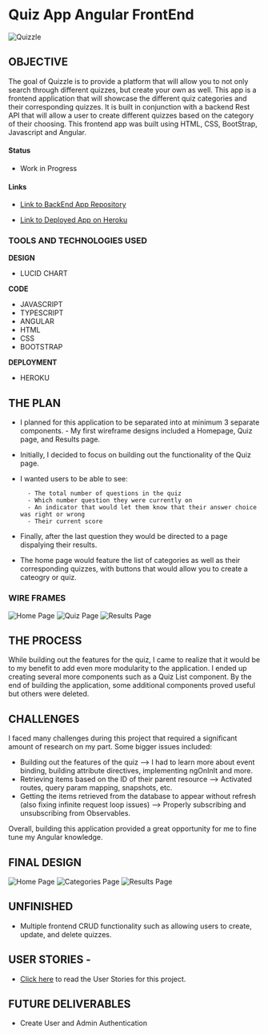 # **Quiz App Angular FrontEnd**
![Quizzle](/QUIZZLE.png)
## OBJECTIVE

The goal of Quizzle is to provide a platform that will allow you to not only search through different quizzes, but create your own as well. This app is a frontend application that will showcase the different quiz categories and their corresponding quizzes. It is built in conjunction with a backend Rest API that will allow a user to create different quizzes based on the category of their choosing. This frontend app was built using HTML, CSS, BootStrap, Javascript and Angular.

#### Status
* Work in Progress 

#### Links
- [Link to BackEnd App Repository](https://github.com/CodingVenus/Quiz-App-BackEnd) 

- [Link to Deployed App on Heroku](https://quizzle-angular-app.herokuapp.com/)


### TOOLS AND TECHNOLOGIES USED
**DESIGN**
- LUCID CHART

**CODE**
- JAVASCRIPT
- TYPESCRIPT
- ANGULAR
- HTML
- CSS
- BOOTSTRAP

**DEPLOYMENT**
- HEROKU


## THE PLAN
- I planned for this application to be separated into at minimum 3 separate components.
        - My first wireframe designs included a Homepage, Quiz page, and Results page.
- Initially, I decided to focus on building out the functionality of the Quiz page. 
- I wanted users to be able to see:

        - The total number of questions in the quiz
        - Which number question they were currently on
        - An indicator that would let them know that their answer choice was right or wrong
        - Their current score
		
- Finally, after the last question they would be directed to a page dispalying their results.
- The home page would feature the list of categories as well as their corresponding quizzes, with buttons that would allow you to create a cateogry or quiz.

### WIRE FRAMES
![Home Page](planning/wireframe-homepage.png)
![Quiz Page](planning/wireframe-quiz-page.png)
![Results Page](planning/wireframe-results-page.png)


## THE PROCESS
While building out the features for the quiz, I came to realize that it would be to my benefit to add even more modularity to the application. I ended up creating several more components such as a Quiz List component. By the end of building the application, some additional components proved useful but others were deleted.   

## CHALLENGES
I faced many challenges during this project that required a significant amount of research on my part. Some bigger issues included: 
- Building out the features of the quiz --> I had to learn more about event binding, building attribute directives, implementing ngOnInIt and more.
- Retrieving items based on the ID of their parent resource --> Activated routes, query param mapping, snapshots, etc.
- Getting the items retrieved from the database to appear without refresh (also fixing infinite request loop issues) --> Properly subscribing and unsubscribing from Observables.

Overall, building this application provided a great opportunity for me to fine tune my Angular knowledge.

## FINAL DESIGN
![Home Page](planning/quizzle-homepage.png)
![Categories Page](planning/quizzle-categories.png)
![Results Page](planning/quizzle-java-results2.png)

## UNFINISHED
- Multiple frontend CRUD functionality such as allowing users to create, update, and delete quizzes.

## USER STORIES -
                                                              
- [Click here](planning/UserStories.txt) to read the User Stories for this project.

## FUTURE DELIVERABLES
- Create User and Admin Authentication
